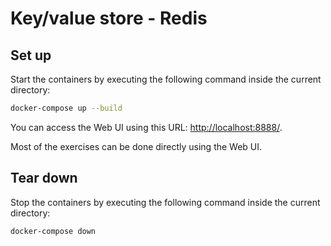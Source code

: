 # Key/value store - Redis

## Set up

Start the containers by executing the following command inside the current directory:

```bash
docker-compose up --build
```

You can access the Web UI using this URL: [http://localhost:8888/](http://localhost:8888/).

Most of the exercises can be done directly using the Web UI.

## Tear down

Stop the containers by executing the following command inside the current directory:

```bash
docker-compose down
```
